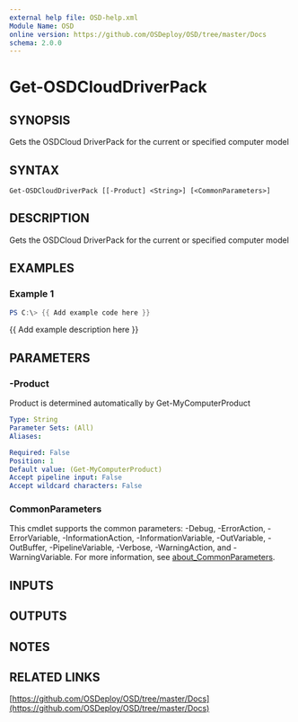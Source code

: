 ```yaml
---
external help file: OSD-help.xml
Module Name: OSD
online version: https://github.com/OSDeploy/OSD/tree/master/Docs
schema: 2.0.0
---
```


# Get-OSDCloudDriverPack

## SYNOPSIS
Gets the OSDCloud DriverPack for the current or specified computer model

## SYNTAX

```
Get-OSDCloudDriverPack [[-Product] <String>] [<CommonParameters>]
```

## DESCRIPTION
Gets the OSDCloud DriverPack for the current or specified computer model

## EXAMPLES

### Example 1
```powershell
PS C:\> {{ Add example code here }}
```

{{ Add example description here }}

## PARAMETERS

### -Product
Product is determined automatically by Get-MyComputerProduct

```yaml
Type: String
Parameter Sets: (All)
Aliases:

Required: False
Position: 1
Default value: (Get-MyComputerProduct)
Accept pipeline input: False
Accept wildcard characters: False
```

### CommonParameters
This cmdlet supports the common parameters: -Debug, -ErrorAction, -ErrorVariable, -InformationAction, -InformationVariable, -OutVariable, -OutBuffer, -PipelineVariable, -Verbose, -WarningAction, and -WarningVariable. For more information, see [about_CommonParameters](http://go.microsoft.com/fwlink/?LinkID=113216).

## INPUTS

## OUTPUTS

## NOTES

## RELATED LINKS

[https://github.com/OSDeploy/OSD/tree/master/Docs](https://github.com/OSDeploy/OSD/tree/master/Docs)

